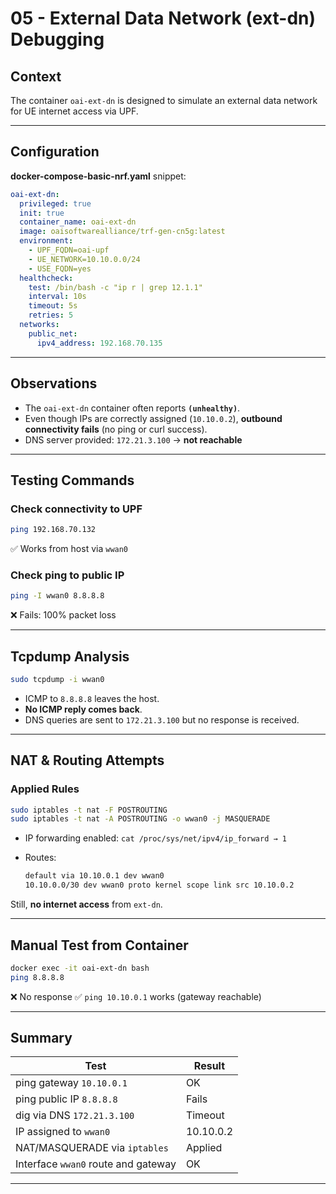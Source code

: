 # 05 - External Data Network (ext-dn) Debugging

## Context

The container `oai-ext-dn` is designed to simulate an external data network for UE internet access via UPF.

---

## Configuration

**docker-compose-basic-nrf.yaml** snippet:

```yaml
oai-ext-dn:
  privileged: true
  init: true
  container_name: oai-ext-dn
  image: oaisoftwarealliance/trf-gen-cn5g:latest
  environment:
    - UPF_FQDN=oai-upf
    - UE_NETWORK=10.10.0.0/24
    - USE_FQDN=yes
  healthcheck:
    test: /bin/bash -c "ip r | grep 12.1.1"
    interval: 10s
    timeout: 5s
    retries: 5
  networks:
    public_net:
      ipv4_address: 192.168.70.135
```

---

## Observations

* The `oai-ext-dn` container often reports **`(unhealthy)`**.
* Even though IPs are correctly assigned (`10.10.0.2`), **outbound connectivity fails** (no ping or curl success).
* DNS server provided: `172.21.3.100` → **not reachable**

---

## Testing Commands

### Check connectivity to UPF

```bash
ping 192.168.70.132
```

✅ Works from host via `wwan0`

### Check ping to public IP

```bash
ping -I wwan0 8.8.8.8
```

❌ Fails: 100% packet loss

---

## Tcpdump Analysis

```bash
sudo tcpdump -i wwan0
```

* ICMP to `8.8.8.8` leaves the host.
* **No ICMP reply comes back**.
* DNS queries are sent to `172.21.3.100` but no response is received.

---

## NAT & Routing Attempts

### Applied Rules

```bash
sudo iptables -t nat -F POSTROUTING
sudo iptables -t nat -A POSTROUTING -o wwan0 -j MASQUERADE
```

* IP forwarding enabled: `cat /proc/sys/net/ipv4/ip_forward → 1`
* Routes:

  ```bash
  default via 10.10.0.1 dev wwan0
  10.10.0.0/30 dev wwan0 proto kernel scope link src 10.10.0.2
  ```

Still, **no internet access** from `ext-dn`.

---

## Manual Test from Container

```bash
docker exec -it oai-ext-dn bash
ping 8.8.8.8
```

❌ No response
✅ `ping 10.10.0.1` works (gateway reachable)

---

## Summary

| Test                                | Result      |
| ----------------------------------- | ----------- |
| ping gateway `10.10.0.1`            | OK        |
| ping public IP `8.8.8.8`            | Fails     |
| dig via DNS `172.21.3.100`          | Timeout   |
| IP assigned to `wwan0`              | 10.10.0.2 |
| NAT/MASQUERADE via `iptables`       | Applied   |
| Interface `wwan0` route and gateway | OK        |

---
